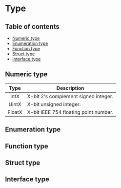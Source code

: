 # Type

## Table of contents

+ [Numeric type](#numeric-type)
+ [Enumeration type](#enumeration-type)
+ [Function type](#function-type)
+ [Struct type](#struct-type)
+ [Interface type](#interface-type)

## Numeric type

| Type   | Description                           |
|:------:|---------------------------------------|
| IntX   | X-bit 2's complement signed integer.  |
| UintX  | X-bit unsigned integer.               |
| FloatX | X-bit IEEE 754 floating point number. |

## Enumeration type

## Function type

## Struct type

## Interface type
